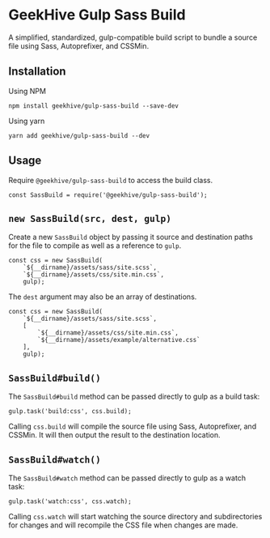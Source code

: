 # GeekHive Gulp Sass Build

A simplified, standardized, gulp-compatible build script to bundle a source file using Sass, Autoprefixer, and CSSMin.

## Installation

Using NPM

```
npm install geekhive/gulp-sass-build --save-dev
```

Using yarn

```
yarn add geekhive/gulp-sass-build --dev
```

## Usage

Require `@geekhive/gulp-sass-build` to access the build class.

```
const SassBuild = require('@geekhive/gulp-sass-build');
```

## `new SassBuild(src, dest, gulp)`

Create a new `SassBuild` object by passing it source and destination paths for the file to compile as well as a reference to `gulp`.

```
const css = new SassBuild(
    `${__dirname}/assets/sass/site.scss`,
    `${__dirname}/assets/css/site.min.css`,
    gulp);
```

The `dest` argument may also be an array of destinations.

```
const css = new SassBuild(
    `${__dirname}/assets/sass/site.scss`,
    [
        `${__dirname}/assets/css/site.min.css`,
        `${__dirname}/assets/example/alternative.css`
    ],
    gulp);
```

## `SassBuild#build()`

The `SassBuild#build` method can be passed directly to gulp as a build task:

```
gulp.task('build:css', css.build);
```

Calling `css.build` will compile the source file using Sass, Autoprefixer, and CSSMin. It will then output the result to the destination location.

## `SassBuild#watch()`

The `SassBuild#watch` method can be passed directly to gulp as a watch task:

```
gulp.task('watch:css', css.watch);
```

Calling `css.watch` will start watching the source directory and subdirectories for changes and will recompile the CSS file when changes are made.